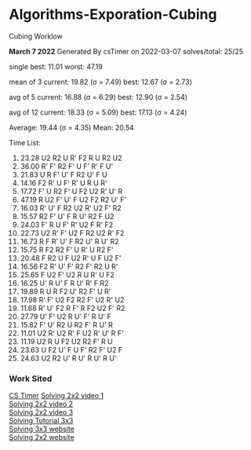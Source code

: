 # Algorithms-Exporation-Cubing
Cubing Worklow

**March 7 2022**
Generated By csTimer on 2022-03-07
solves/total: 25/25

single
    best: 11.01
    worst: 47.19

mean of 3
    current: 19.82 (σ = 7.49)
    best: 12.67 (σ = 2.73)

avg of 5
    current: 16.88 (σ = 6.29)
    best: 12.90 (σ = 2.54)

avg of 12
    current: 18.33 (σ = 5.09)
    best: 17.13 (σ = 4.24)

Average: 19.44 (σ = 4.35)
Mean: 20.54

Time List:
1. 23.28   U2 R2 U R' F2 R U R2 U2 
2. 36.00   R' F' R2 F' U F' R' F U' 
3. 21.83   U R F' U' F R2 U' F U 
4. 14.16   F2 R' U F' R' U R U R' 
5. 17.72   F' U R2 F' U F2 U2 R' U' R 
6. 47.19   R U2 F' U' F U2 F2 R2 U' F' 
7. 16.03   R' U' F R2 U2 R' U2 F' R2 
8. 15.57   R2 F' U' F R U' R2 F U2 
9. 24.03   F' R U F' R' U2 F R' F2 
10. 22.73   U2 R' F' U2 F R2 U2 R' F2 
11. 16.73   R F R' U' F R2 U' R U' R2 
12. 15.75   R F2 R2 F' U R' U R2 F' 
13. 20.48   F R2 U F U2 R' U F U2 F' 
14. 16.56   F2 R' U' F' R2 F' R2 U R' 
15. 25.65   F U2 F' U2 R U R' U F2 
16. 16.25   U' R U' F R U' R' F R2 
17. 19.89   R U R F2 U' R2 F' U R' 
18. 17.98   R' F' U2 F2 R2 F' U2 R' U2 
19. 11.68   R' U' F2 R F' R F2 U2 F' R2 
20. 27.79   U' F' U2 R U' F' R U' F 
21. 15.82   F' U' R2 U R2 F' R U' R 
22. 11.01   U2 R' U2 R' F U2 R' U' R F' 
23. 11.19   U2 R U F2 U2 R2 F' R U 
24. 23.63   U F2 U' F U F' R2 F' U2 F 
25. 24.63   U2 R2 U' R U' R U' R U'


### Work Sited
<a href="https://cstimer.net/">CS Timer</a>
<a href="https://www.youtube.com/watch?v=bCn8TajrPqc">Solving 2x2 video 1</a> <br>
<a href="https://www.youtube.com/watch?v=GANnG5a19kg">Solving 2x2 video 2</a> <br>
<a href="https://www.youtube.com/watch?v=bCn8TajrPqc">Solving 2x2 video 3</a> <br>
<a href="https://www.youtube.com/watch?v=7Ron6MN45LY">Solving Tutorial 3x3</a> <br>
<a href="https://www.rubiks.com/en-us/how-to-solve-rubiks-cube">Solving 3x3 website</a> <br>
<a href="https://www.rubiks.com/en-us/how-to-solve-2x2-rubiks-cube">Solving 2x2 website</a> 

